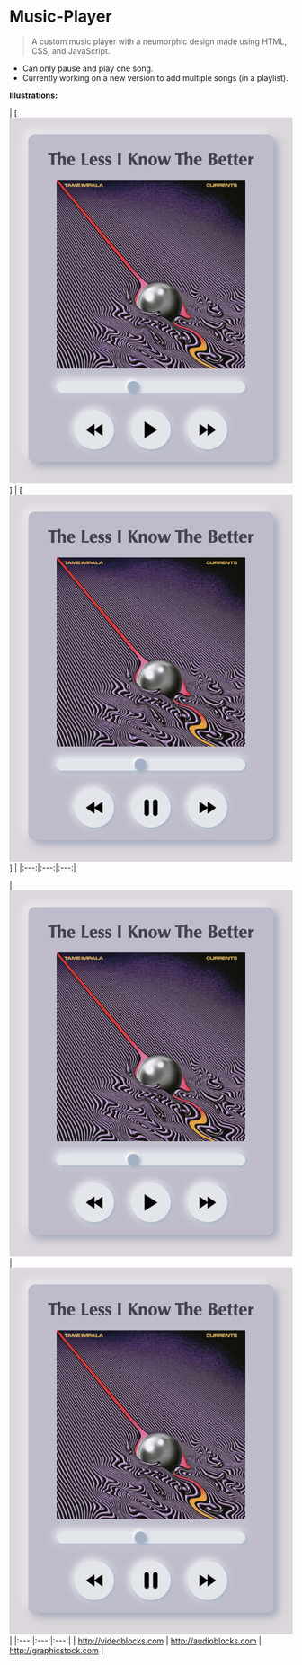 # Music-Player

> A custom music player with a neumorphic design made using HTML, CSS, and JavaScript.
- Can only pause and play one song.
- Currently working on a new version to add multiple songs (in a playlist).

**Illustrations:**

| [![Playing](https://github.com/AnselZeng/Music-Player/blob/master/Paused.png)] | [![Paused](https://github.com/AnselZeng/Music-Player/blob/master/Playing.png)] |
|:---:|:---:|:---:|

| [![VideoBlocks](https://github.com/AnselZeng/Music-Player/blob/master/Paused.png)]()  | [![AudioBlocks](https://github.com/AnselZeng/Music-Player/blob/master/Playing.png)]() |
|:---:|:---:|:---:|
| http://videoblocks.com | http://audioblocks.com | http://graphicstock.com |

